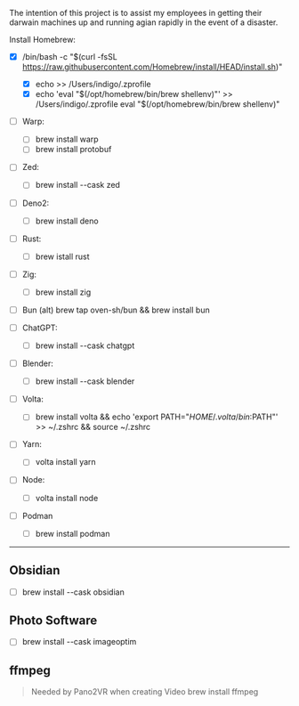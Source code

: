 The intention of this project is to assist my employees in getting their darwain machines up and running agian rapidly in the event of a disaster.

Install Homebrew:

- [x] /bin/bash -c "$(curl -fsSL https://raw.githubusercontent.com/Homebrew/install/HEAD/install.sh)"
	- [x] echo >> /Users/indigo/.zprofile
	- [x] echo 'eval "$(/opt/homebrew/bin/brew shellenv)"' >> /Users/indigo/.zprofile eval "$(/opt/homebrew/bin/brew shellenv)"
- [ ] Warp: 
	- [ ] brew install warp
	- [ ] brew install protobuf
- [ ] Zed: 
	- [ ] brew install --cask zed
- [ ] Deno2: 
	- [ ] brew install deno 
- [ ] Rust: 
	- [ ] brew istall rust
- [ ] Zig: 
	- [ ] brew install zig

- [ ] Bun (alt) brew tap oven-sh/bun && brew install bun

- [ ] ChatGPT: 
	- [ ] brew install --cask chatgpt
- [ ] Blender:
	- [ ]  brew install --cask blender
- [ ] Volta: 
	- [ ] brew install volta && echo 'export PATH="$HOME/.volta/bin:$PATH"' >> ~/.zshrc && source ~/.zshrc
- [ ] Yarn: 
	- [ ] volta install yarn
- [ ] Node: 
	- [ ] volta install node
- [ ] Podman
	- [ ] brew install podman

---

## Obsidian
- [ ] brew install --cask obsidian

## Photo Software
- [ ] brew install --cask imageoptim

## ffmpeg
> Needed by Pano2VR when creating Video
brew install ffmpeg
